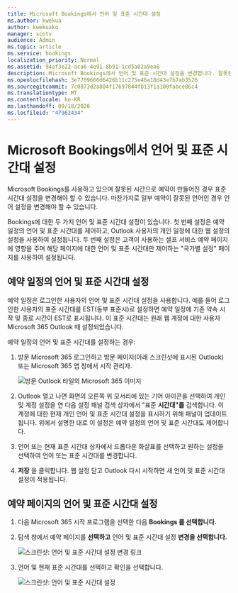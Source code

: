 ```yaml
---
title: Microsoft Bookings에서 언어 및 표준 시간대 설정
ms.author: kwekua
author: kwekuako
manager: scotv
audience: Admin
ms.topic: article
ms.service: bookings
localization_priority: Normal
ms.assetid: 94af3e22-aca6-4e91-8b91-1cd5a02a9ea8
description: Microsoft Bookings에서 언어 및 표준 시간대 설정을 변경합니다. 잘못된 시간으로 예약을 만든 경우 Bookings가 잘못된 표준 시간대에 대해 설정될 수 있습니다.
ms.openlocfilehash: 3e7709666d6426b11c275e46a18d43e7b7ab3526
ms.sourcegitcommit: 7c0873d2a804f17697844fb13f1a100fabce86c4
ms.translationtype: MT
ms.contentlocale: ko-KR
ms.lasthandoff: 09/18/2020
ms.locfileid: "47962434"
---
```

# <a name="set-language-and-time-zones-in-microsoft-bookings"></a>Microsoft Bookings에서 언어 및 표준 시간대 설정

Microsoft Bookings를 사용하고 있으며 잘못된 시간으로 예약이 만들어진 경우 표준 시간대 설정을 변경해야 할 수 있습니다. 마찬가지로 일부 예약이 잘못된 언어인 경우 언어 설정을 변경해야 할 수 있습니다.

Bookings에 대한 두 가지 언어 및 표준 시간대 설정이 있습니다. 첫 번째 설정은 예약 일정의 언어 및 표준 시간대를 제어하고, Outlook 사용자의 개인 일정에 대한 웹 설정의 설정을 사용하여 설정됩니다. 두 번째 설정은 고객이 사용하는 셀프 서비스 예약 페이지에 영향을 주며 해당 페이지에 대한 언어 및 표준 시간대만 제어하는 "국가별 설정" 페이지를 사용하여 설정됩니다.

## <a name="setting-language-and-time-zone-for-a-booking-calendar"></a>예약 일정의 언어 및 표준 시간대 설정

예약 일정은 로그인한 사용자의 언어 및 표준 시간대 설정을 사용합니다. 예를 들어 로그인한 사용자의 표준 시간대를 EST(동부 표준시)로 설정하면 예약 일정에 기존 약속 시작 및 종료 시간이 EST로 표시됩니다. 이 표준 시간대는 원래 웹 계정에 대한 사용자 Microsoft 365 Outlook 때 설정되었습니다.

예약 일정의 언어 및 표준 시간대를 설정하는 경우:

1. 방문 Microsoft 365 로그인하고 방문 페이지(아래 스크린샷에 표시된 Outlook) 또는 Microsoft 365 앱 창에서 시작 관리자.

   ![방문 Outlook 타일의 Microsoft 365 이미지](../media/bookings-outlook-tile.png)

1. Outlook 열고 나면 화면의  오른쪽 위 모서리에 있는 기어 아이콘을 선택하여 개인 및 계정 설정을 연 다음 설정 패널 검색 상자에서 "표준 **시간대"를** 검색합니다. 이 계정에 대한 현재 개인 언어 및 표준 시간대 설정을 표시하기 위해 패널이 업데이트됩니다. 위에서 설명한 대로 이 설정은 예약 일정의 언어 및 표준 시간대도 제어합니다.

1. 언어 또는 현재 표준 시간대 상자에서 드롭다운  화살표를 선택하고 원하는 설정을 선택하여 언어 또는 표준 시간대를 변경합니다.

1. **저장** 을 클릭합니다. 웹 설정 닫고 Outlook 다시 시작하면 새 언어 및 표준 시간대 설정이 적용됩니다.

## <a name="setting-the-language-and-time-zone-for-the-booking-page"></a>예약 페이지의 언어 및 표준 시간대 설정

1. 다음 Microsoft 365 시작 프로그램을 선택한 다음 **Bookings 를 선택합니다.**

1. 탐색 창에서 예약 페이지를 **선택하고** 언어 및 표준 시간대 설정 **변경을 선택합니다.**

   ![스크린샷: 언어 및 표준 시간대 설정 변경 링크](../media/bookings-region-language-timezone-settings.png)

1. 언어 및 현재 표준 시간대를 선택하고 확인을 선택합니다.

   ![스크린샷: 언어 및 표준 시간대 설정](../media/bookings-region-timezone-settings.png)
